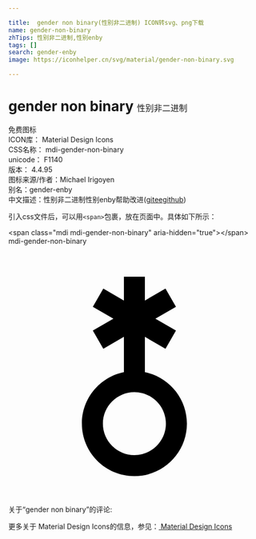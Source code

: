 ```yaml
---

title:  gender non binary(性别非二进制) ICON转svg、png下载
name: gender-non-binary
zhTips: 性别非二进制,性别enby
tags: []
search: gender-enby
image: https://iconhelper.cn/svg/material/gender-non-binary.svg

---
```


# gender non binary  <small style="font-size: 60%;font-weight: 100">性别非二进制</small>


<div class="detail-page">
<p>
<span><span class="badge-success badge">免费图标</span> </span>
<br/>
<span>
ICON库：
<span class="badge-secondary badge">Material Design Icons</span> 
</span>
<br/>
<span>
CSS名称：
<span class="badge-secondary badge">mdi-gender-non-binary</span> 
</span>
<br/>
<span>
unicode：
<span class="badge-secondary badge">F1140</span> 
<copy-btn content='F1140' btn-title=""></copy-btn>
<copy-btn :content='String.fromCodePoint(parseInt("F1140", 16))' btn-title="复制U"></copy-btn>
</span>
<br/>
<span>
版本：
<span class="badge-secondary badge">4.4.95</span> 
</span>
<br/>
<span>图标来源/作者：<span class="badge-light badge">Michael Irigoyen</span></span> 
<br/>
<span>别名：<span class="badge-light badge">gender-enby</span></span><br/><span class="zh-detail">中文描述：<span class="badge-primary badge">性别非二进制</span><span class="badge-primary badge">性别enby</span><span class="help-link"><span>帮助改进</span>(<a href="https://gitee.com/liuwave/icon-helper/edit/master/json/material/gender-non-binary.json" target="_blank" rel="noopener noreferrer">gitee</a><a href="https://github.com/liuwave/icon-helper/edit/master/json/material/gender-non-binary.json" target="_blank" rel="noopener noreferrer">github</a></span>)</span><br/>
</p>
</div>
<div class="alert alert-dark">
  <i class="mdi mdi-gender-non-binary mdi-48px"></i>
  <i class="mdi mdi-gender-non-binary mdi-36px"></i>
  <i class="mdi mdi-gender-non-binary mdi-24px"></i>
  <i class="mdi mdi-gender-non-binary mdi-18px"></i>
</div>
<div>
  <p>引入css文件后，可以用<code>&lt;span&gt;</code>包裹，放在页面中。具体如下所示：    
  </p>
  <div class="alert alert-primary" style="font-size: 14px">
    &lt;span class="mdi mdi-gender-non-binary" aria-hidden="true"&gt;&lt;/span&gt;
    <copy-btn content='<span class="mdi mdi-gender-non-binary" aria-hidden="true"></span>'></copy-btn>
  </div>
  <div class="alert alert-secondary">
    <i class="mdi mdi-gender-non-binary"
    style="font-size: 24px"
    aria-hidden="true"></i> mdi-gender-non-binary
    <copy-btn content="mdi-gender-non-binary" btn-title="复制图标名称"></copy-btn>
  </div>
</div>
<div id="svg" class="svg-wrap">
<svg xmlns="http://www.w3.org/2000/svg" viewBox="0 0 24 24"><path d="M13 3H11V5.27L9.04 4.13L8.04 5.87L10 7L8.04 8.13L9.04 9.87L11 8.73V12.1C8.72 12.56 7 14.58 7 17C7 19.76 9.24 22 12 22S17 19.76 17 17C17 14.58 15.28 12.56 13 12.1V8.73L14.96 9.87L15.96 8.13L14 7L15.96 5.87L14.96 4.13L13 5.27V3M12 20C10.35 20 9 18.65 9 17S10.35 14 12 14 15 15.35 15 17 13.65 20 12 20Z" /></svg>
</div>
<detail full-name='mdi-gender-non-binary'></detail>
<div>
<p>关于“gender non binary”的评论:</p>
</div>
<Vssue title="关于“gender non binary”的评论" ></Vssue>    
<div><p>更多关于 Material Design Icons的信息，参见：<a target="_blank" href="https://iconhelper.cn/material.html"> Material Design Icons</a>
</p></div>
